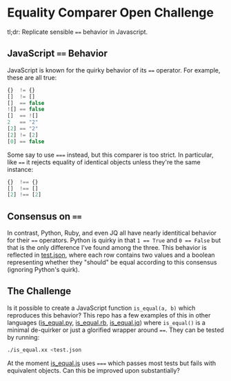 # Equality Comparer Open Challenge

tl;dr: Replicate sensible `==` behavior in Javascript.

## JavaScript `==` Behavior

JavaScript is known for the quirky behavior of its `==` operator.
For example, these are all true:

```js
{}  != {}
[]  != []
[]  == false
![] == false
[]  == ![]
2   == "2"
[2] == "2"
[2] != [2]
[0] == false
```

Some say to use `===` instead, but this comparer is too strict.
In particular, like `==` it rejects equality of identical objects unless they're the same instance:

```js
{}  !== {}
[]  !== []
[2] !== [2]
```

## Consensus on `==`

In contrast, Python, Ruby, and even JQ all have nearly identitical behavior for their `==` operators.
Python is quirky in that `1 == True` and `0 == False` but that is the only difference I've found among the three.
This behavior is reflected in [test.json](./test.json), where each row contains two values and a boolean representing whether they "should" be equal according to this consensus (ignoring Python's quirk).

## The Challenge

Is it possible to create a JavaScript function `is_equal(a, b)` which reproduces this behavior?
This repo has a few examples of this in other languages ([is_equal.py](./is_equal.py), [is_equal.rb](./is_equal.rb), [is_equal.jq](./is_equal.jq)) where `is_equal()` is a minimal de-quirker or just a glorified wrapper around `==`.
They can be tested by running:

```sh
./is_equal.xx <test.json
```

At the moment [is_equal.js](./is_equal.js) uses `===` which passes most tests but fails with equivalent objects.
Can this be improved upon substantially?
